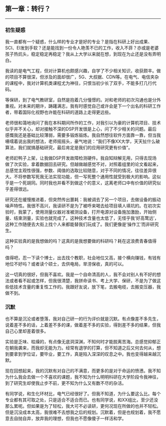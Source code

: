 ## 第一章：转行？
<hr>

### 初生疑惑
我一直都有一个疑惑，什么样的专业才是好的专业？是指在科研上好出成果、SCI、EI发到手软？还是能找到一份令人艳羡不已的工作，收入不菲？亦或是老婆孩子热炕头，稳定稳定再稳定？我从上大学以来就在想，到现在为止还是没有弄明白。

我读的是电气工程，但对计算机也颇感兴趣，自学了不少相关知识，收获颇丰。做的项目不算很深，但涉及的面却很广，5G、大叔据、CDN等。在电气、电信夹杂的课程中，我对计算机类课程尤为神往，只恨当初少长了双手，不能多打几行代码。

等保研，到了电气教研室，自然是抱着几分憧憬的。对和老师的初次沟通也是分外重视。对未来的期许，踌躇满志，我有时感觉自己或许会是下一个出名的科研工作者，带着国际化视野也许能在科研的道路上走得更远些。

老师很和蔼地询问了我在本科期间所作的工作，对我引以为豪的计算机项目、技术似乎并不关心，却对接触不深的DSP开发很是上心，问了不少相关的问题。最后感慨我还是基础比较薄弱，需要多锻炼锻炼。我自然想往软件方面靠一靠，但当我嗫嚅着说出我的想法，老师摇摇头，豪气地说：“我们不像XX大学，天天扯什么破算法，我们就搞基础研究，最后肯定是我们的应用研究更有价值”。

老师赶鸭子上架，让我做DSP开发故障检测硬件。我自知辩解无用，只得去现场做了次实验，拿着数据回去研究。但越做越感觉不对，对照着组里的论文看起来，总感觉主观性很强，参数、阈值的选取比较随意，对于不同的情况，往往差异很大。不将参数写死我无法实现功能，但一写死整个通用性就受到极大的影响。这似乎是一个死胡同。同时我也并看不到做这个的意义，这离老师口中有价值的研究似乎差得很远。

研究还在缓慢推进着，但突然传出噩耗：我被调去了另一个项目，去做设备的振动噪声特性。我很不高兴，我读研不是为了被呼来喝去给项目填人填坑的。在初次实验时，我蒙了，使用测量仪器对准被测设备，打开电源对设备施加激励，开始侧量、结束测量，实验也就完成了。这种技术含量也太低了，无怪乎我‘好高鹜远’，这种工作随便去大街上找个人来都能替我们玩成了。我们更像是‘操作工’而非研究生。

这种实验真的是我想做的吗？这真的是我想要做的科研吗？耗在这浪费青春值得吗？

值得吧，忍一下读个博士，出去找个教职，社会地位又高，接个横向赚钱，有钱有地位不好吗？或者读个硕士，去供电局，旱涝保收，真的可以。

这一切真的很好，但我不喜欢。我是一个自命清高的人，我不会对别人有不好的想法或者看不起或怎样，但我很清楚，我拼命读书、考上大学、保研，不是为了做这些低技术含量的重复性工作的。我跟好友说，放下笔，去搬电缆，去搬变压器，我做不到。

### 沉默

也不算是沉沦或者堕落，我对自己研一的行为评价就是沉默。有点像差不多先生，说着差不多的话，上着差不多的课，做着差不多的实验，得到差不多的结果，但我自己心里却差着很多。

实验是乏味、枯燥的，有点像无底洞深渊，不知何时才能脱离苦海。总感觉抑郁正在朝我袭来，而我却无能为力。经常有退学的打算，但不知道之后又何去何从，想到要拿到学位证，要毕业，要工作，真是陷入深深的叹息之中。我也变得越来越沉默。

现在回想起来，我的沉默有对自己的不满意，而更多的是对于命运的愤懑。我不知为什么我会去做一个不喜欢的课题，我不知为什么明明科研在大学阶段令我神往，到了研究生却使我止步不前，更不知为什么又有数不尽的杂活。

有同学说，和生化环材比，电气已经很好了。但我不知道，为什么要这么比。每个专业都有其可取之处，只是适合不适合而已。也有同学说，和XX组比，至少还没那么累呢。但如果是为了轻松，我大可不必读研，更何况现在所做的也并不轻松。但是沉没成本太高，我很难不去想我之后的规划。沉默着，但是也规划着，我不愿意去自抛自弃，放弃我的理想，但我也不愿像傻子一样活和学。